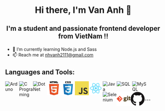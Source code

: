 
# <p align="center"> Hi there, I'm Van Anh 👋 </p>

## <p align="center"> I'm a student and passionate frontend developer from VietNam !! </p>

- 🌱 I’m currently learning Node.js and Sass
- 📫 Reach me at nhvanh2111@gmail.com

## Languages and Tools:

[<img align="left" alt="Arduno" width="45px" src="https://cdn.iconscout.com/icon/free/png-512/arduino-226072.png"/>][arduno]
[<img align="left" alt="C Programing" width="45px" src="https://img.icons8.com/color/452/c-programming.png"/>][c]
[<img align="left" alt="DotNet" width="45x" src="https://encrypted-tbn0.gstatic.com/images?q=tbn:ANd9GcQcGUlyiyZmWuDga3iMQgEqpFMOqKsqse6kkX5rI1PFsYN2QIFJrUw0cA50IRNZmIvuFF4&usqp=CAU"/>][dotnet]
[<img align="left" alt="HTML5" width="45px" src="https://raw.githubusercontent.com/github/explore/80688e429a7d4ef2fca1e82350fe8e3517d3494d/topics/html/html.png"/>][html5]
[<img align="left" alt="CSS3" width="45px" src="https://raw.githubusercontent.com/github/explore/80688e429a7d4ef2fca1e82350fe8e3517d3494d/topics/css/css.png"/>][css]
[<img align="left" alt="JavaScript" width="45px" src="https://raw.githubusercontent.com/github/explore/80688e429a7d4ef2fca1e82350fe8e3517d3494d/topics/javascript/javascript.png"/>][js]
[<img align="left" alt="React" width="45px" src="https://raw.githubusercontent.com/github/explore/80688e429a7d4ef2fca1e82350fe8e3517d3494d/topics/react/react.png"/>][react]
[<img align="left" alt="Java" width="45px" src="https://cdn.iconscout.com/icon/free/png-256/java-60-1174953.png"/>][java]
[<img align="left" alt="SQL" width="50px" src="https://e7.pngegg.com/pngimages/747/345/png-clipart-microsoft-sql-server-logo-database-microsoft-corporation-sql-logo-angle-text.png"/>][sql]
[<img align="left" alt="MySQL" width="50px" src="https://www.itcweb.net/Uploads/Phan-mem/mysql.png"/>][mysql]
[<img align="left" alt="Selenium" width="45px" src="https://huongdanjava.com/wp-content/uploads/2019/02/selenium.png"/>][selenium]
[<img align="left" alt="Git" width="45px" src="https://raw.githubusercontent.com/github/explore/80688e429a7d4ef2fca1e82350fe8e3517d3494d/topics/git/git.png"/>][git]
[<img align="left" alt="GitHub" width="45px" src="https://raw.githubusercontent.com/github/explore/78df643247d429f6cc873026c0622819ad797942/topics/github/github.png"/>][github]

<br />
<br />
<br />
<!---
nhvanh2111/nhvanh2111 is a ✨ special ✨ repository because its `README.md` (this file) appears on your GitHub profile.
You can click the Preview link to take a look at your changes.
--->
---

[arduno]: https://www.arduino.cc/
[c]: https://www.cprogramming.com/
[html5]: https://www.w3schools.com/html/
[css]: https://www.w3schools.com/css/
[js]: https://www.w3schools.com/js/
[react]: https://reactjs.org/
[dotnet]: https://dotnet.microsoft.com/
[selenium]: https://www.selenium.dev/
[mysql]: https://www.mysql.com/
[java]: https://www.java.com/en/
[sql]: https://www.microsoft.com/en-us/sql-server
[git]: https://git-scm.com/
[github]: https://github.com/
